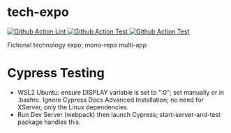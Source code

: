 # tech-expo

<p align="left">
  <a href="https://github.com/SStranks/tech-expo/actions/workflows/lint.yaml">
    <img alt="Github Action Lint" src="https://github.com/SStranks/tech-expo/actions/workflows/lint.yaml/badge.svg">
  </a>
  <a href="https://github.com/SStranks/tech-expo/actions/workflows/test.yaml">
    <img alt="Github Action Test" src="https://github.com/SStranks/tech-expo/actions/workflows/test.yaml/badge.svg">
  </a>
  <a href="https://github.com/SStranks/tech-expo/actions/workflows/dependencies.yaml">
    <img alt="Github Action Test" src="https://github.com/SStranks/tech-expo/actions/workflows/dependencies.yaml/badge.svg">
  </a>
</p>

Fictional technology expo; mono-repo multi-app

# Cypress Testing

- WSL2 Ubuntu: ensure DISPLAY variable is set to ":0"; set manually or in .bashrc. Ignore Cypress Docs Advanced Installation; no need for XServer, only the Linux dependencies.
- Run Dev Server (webpack) then launch Cypress; start-server-and-test package handles this.
